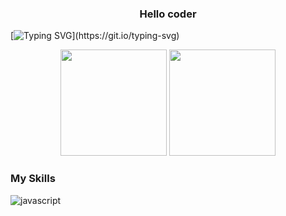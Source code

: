 <h3 align="center">Hello coder</h3>

[![Typing SVG](https://readme-typing-svg.herokuapp.com?color=%23000000&center=true&vCenter=true&multiline=true&width=967&height=60&lines=I+am+javascript+coder;Believes+that+code+can+change+life.)](https://git.io/typing-svg)


<!-- ![My GitHub stats](https://github-readme-stats.vercel.app/api?username=weirui88888&show_icons=true&hide=prs&theme=graywhite&line_height=30) -->
<div align="center">
<span>  </span>
<img height="170px" src="https://github-readme-stats.vercel.app/api?username=weirui88888&show_icons=true&hide=prs&line_height=30" /><span>  </span><img height="170px" src="https://github-readme-stats.vercel.app/api/top-langs/?username=weirui88888&layout=compact&langs_count=8" />
<span>  </span>
</div>

### My Skills

![javascript](https://img.shields.io/badge/javascript-orange?logo=javascript)


